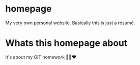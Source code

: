 # homepage

My very own personal website. Basically this is just a résumé.

# Whats this homepage about

It's about my GIT homework
🤣😂❤️
